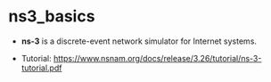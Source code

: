 #  ns3_basics

+ **ns-3** is a discrete-event network simulator for Internet systems.

+ Tutorial: https://www.nsnam.org/docs/release/3.26/tutorial/ns-3-tutorial.pdf
